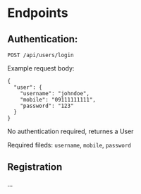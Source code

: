 # Endpoints

## Authentication:

`POST /api/users/login`

Example request body:

```
{
  "user": {
    "username": "johndoe",
    "mobile": "09111111111",
    "password": "123"
  }
}
```

No authentication required, returnes a User

Required fileds: `username`, `mobile`, `password`

## Registration

...